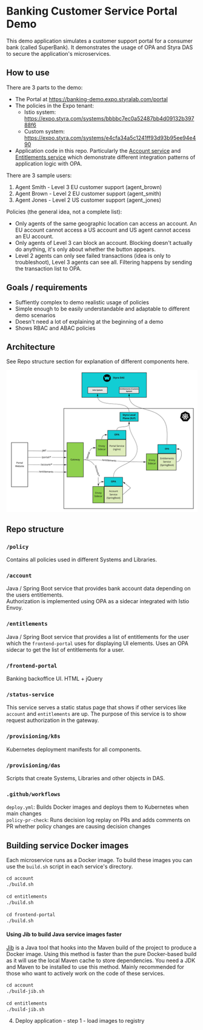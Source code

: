 # Banking Customer Service Portal Demo

This demo application simulates a customer support portal for a consumer bank (called SuperBank). It demonstrates the 
usage of OPA and Styra DAS to secure the application's microservices.

## How to use

There are 3 parts to the demo:
* The Portal at https://banking-demo.expo.styralab.com/portal
* The policies in the Expo tenant:
  * Istio system: https://expo.styra.com/systems/bbbbc7ec0a52487bb4d09132b39788f6
  * Custom system: https://expo.styra.com/systems/e4cfa34a5c1241ff93d93b95ee94e490
* Application code in this repo. Particularly the [Account service](account) and [Entitlements service](entitlements)
which demonstrate different integration patterns of application logic with OPA.

There are 3 sample users:
1. Agent Smith - Level 3 EU customer support (agent_brown)
2. Agent Brown - Level 2 EU customer support (agent_smith)
3. Agent Jones - Level 2 US customer support (agent_jones)

Policies (the general idea, not a complete list):
* Only agents of the same geographic location can access an account. An EU account
cannot access a US account and US agent cannot access an EU account.
* Only agents of Level 3 can block an account. Blocking doesn't actually do anything, it's only about whether the button appears.
* Level 2 agents can only see failed transactions (idea is only to troubleshoot), Level 3 agents can see all. Filtering
happens by sending the transaction list to OPA.

## Goals / requirements

* Suffiently complex to demo realistic usage of policies
* Simple enough to be easily understandable and adaptable to different demo scenarios
* Doesn't need a lot of explaining at the beginning of a demo
* Shows RBAC and ABAC policies

## Architecture

See Repo structure section for explanation of different components here.

![architecture-diagram.jpg](/img/architecture.jpg)

## Repo structure

### `/policy`

Contains all policies used in different Systems and Libraries.

### `/account`

Java / Spring Boot service that  provides bank account data depending on the users entitlements.  
Authorization is implemented using OPA as a sidecar integrated with Istio Envoy.

### `/entitlements`

Java / Spring Boot service that provides a list of entitlements for the user which the `frontend-portal` uses for displaying UI elements. Uses an OPA sidecar to get the list of entitlements for a user.

### `/frontend-portal`

Banking backoffice UI. HTML + jQuery

### `/status-service`

This service serves a static status page that shows if other services like `account` and `entitlements` are up.
The purpose of this service is to show request authorization in the gateway.

### `/provisioning/k8s`

Kubernetes deployment manifests for all components.

### `/provisioning/das`

Scripts that create Systems, Libraries and other objects in DAS.

### `.github/workflows`

`deploy.yml`: Builds Docker images and deploys them to Kubernetes when main changes  
`policy-pr-check`: Runs decision log replay on PRs and adds comments on PR whether policy changes are causing decision changes

## Building service Docker images

Each microservice runs as a Docker image. To build these images you can use the `build.sh` script in each service's
directory.

```
cd account
./build.sh

cd entitlements
./build.sh

cd frontend-portal
./build.sh
```

#### Using Jib to build Java service images faster

[Jib](https://github.com/GoogleContainerTools/jib) is a Java tool that hooks into the Maven build of the project to
produce a Docker image. Using this method is faster than the pure Docker-based build as it will use the local
Maven cache to store dependencies. You need a JDK and Maven to be installed to use this method. Mainly recommended for
those who want to actively work on the code of these services.

```
cd account
./build-jib.sh

cd entitlements
./build-jib.sh
```

4. Deploy application - step 1 - load images to registry

